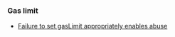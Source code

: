 ### Gas limit
- [Failure to set gasLimit appropriately enables abuse](https://drive.google.com/file/d/1mULop1LxHJJy_uzVBdc_xFItN9ck04Jj/view)
